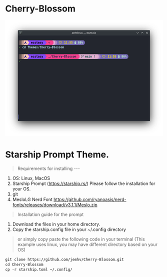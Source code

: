 # Cherry-Blossom


![Prompt](https://github.com/jemhv/Cherry-Blossom/blob/main/images/cherry-blossom-terminal.png?raw=true)



# Starship Prompt Theme.

> Requirements for installing --- 
1. OS: Linux, MacOS
2. Starship Prompt (https://starship.rs/) Please follow the installation for your OS.
3. git
4. MesloLG Nerd Font https://github.com/ryanoasis/nerd-fonts/releases/download/v3.1.1/Meslo.zip 


> Installation guide for the prompt
1. Download the files in your home directory.
2. Copy the starship.config file in your ~/.config directory


> or simply copy paste the following code in your terminal (This example uses linux, you may have different directory based on your OS)
```
git clone https://github.com/jemhv/Cherry-Blossom.git
cd Cherry-Blossom
cp -r starship.toml ~/.config/

```


